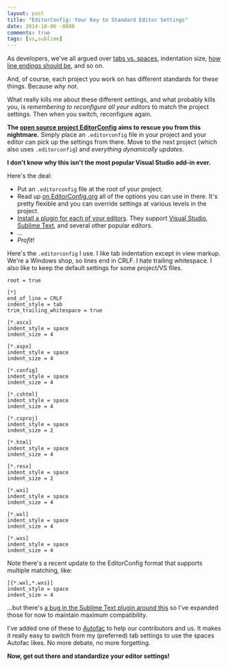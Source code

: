 ```yaml
---
layout: post
title: "EditorConfig: Your Key to Standard Editor Settings"
date: 2014-10-06 -0800
comments: true
tags: [vs,sublime]
---
```

As developers, we've all argued over [tabs vs. spaces](http://blog.codinghorror.com/death-to-the-space-infidels/), indentation size, [how line endings should be](https://help.github.com/articles/dealing-with-line-endings/), and so on.

And, of course, each project you work on has different standards for these things. Because *why not*.

What really kills me about these different settings, and what probably kills you, is *remembering to reconfigure all your editors* to match the project settings. Then when you switch, reconfigure again.

**The [open source project EditorConfig](http://editorconfig.org/) aims to rescue you from this nightmare.** Simply place an `.editorconfig` file in your project and your editor can pick up the settings from there. Move to the next project (which also uses `.editorconfig`) and *everything dynamically updates*.

**I don't know why this isn't the most popular Visual Studio add-in ever.**

Here's the deal:

* Put an `.editorconfig` file at the root of your project.
* Read up [on EditorConfig.org](http://editorconfig.org/) all of the options you can use in there. It's pretty flexible and you can override settings at various levels in the project.
* [Install a plugin for each of your editors](http://editorconfig.org/#download). They support [Visual Studio](https://github.com/editorconfig/editorconfig-visualstudio#readme), [Sublime Text](https://github.com/sindresorhus/editorconfig-sublime#readme), and several other popular editors.
* ...
* *Profit!*

Here's the `.editorconfig` I use. I like tab indentation except in view markup. We're a Windows shop, so lines end in CRLF. I hate trailing whitespace. I also like to keep the default settings for some project/VS files.

```
root = true

[*]
end_of_line = CRLF
indent_style = tab
trim_trailing_whitespace = true

[*.ascx]
indent_style = space
indent_size = 4

[*.aspx]
indent_style = space
indent_size = 4

[*.config]
indent_style = space
indent_size = 4

[*.cshtml]
indent_style = space
indent_size = 4

[*.csproj]
indent_style = space
indent_size = 2

[*.html]
indent_style = space
indent_size = 4

[*.resx]
indent_style = space
indent_size = 2

[*.wxi]
indent_style = space
indent_size = 4

[*.wxl]
indent_style = space
indent_size = 4

[*.wxs]
indent_style = space
indent_size = 4
```

Note there's a recent update to the EditorConfig format that supports multiple matching, like:

```
[{*.wxl,*.wxs}]
indent_style = space
indent_size = 4
```

...but there's [a bug in the Sublime Text plugin around this](https://github.com/sindresorhus/editorconfig-sublime/issues/39) so I've expanded those for now to maintain maximum compatibility.

I've added one of these to [Autofac](https://github.com/autofac/Autofac) to help our contributors and us. It makes it really easy to switch from my (preferred) tab settings to use the spaces Autofac likes. No more debate, no more forgetting.

**Now, get out there and standardize your editor settings!**